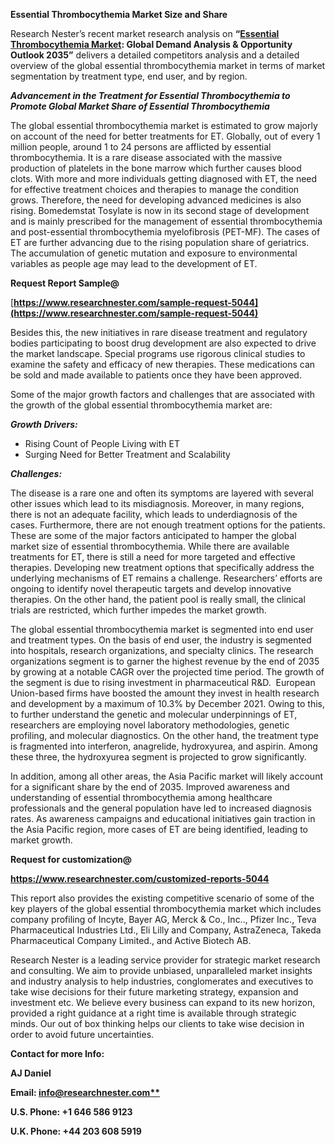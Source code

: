 ﻿**Essential Thrombocythemia Market Size and Share**

Research Nester’s recent market research analysis on **“[Essential Thrombocythemia Market](https://www.researchnester.com/reports/essential-thrombocythemia-market/5044): Global Demand Analysis & Opportunity Outlook 2035”** delivers a detailed competitors analysis and a detailed overview of the global essential thrombocythemia market in terms of market segmentation by treatment type, end user, and by region.

***Advancement in the Treatment for Essential Thrombocythemia to Promote Global Market Share of Essential Thrombocythemia***

The global essential thrombocythemia market is estimated to grow majorly on account of the need for better treatments for ET. Globally, out of every 1 million people, around 1 to 24 persons are afflicted by essential thrombocythemia. It is a rare disease associated with the massive production of platelets in the bone marrow which further causes blood clots. With more and more individuals getting diagnosed with ET, the need for effective treatment choices and therapies to manage the condition grows. Therefore, the need for developing advanced medicines is also rising. Bomedemstat Tosylate is now in its second stage of development and is mainly prescribed for the management of essential thrombocythemia and post-essential thrombocythemia myelofibrosis (PET-MF). The cases of ET are further advancing due to the rising population share of geriatrics. The accumulation of genetic mutation and exposure to environmental variables as people age may lead to the development of ET.

**Request Report Sample@**

[**https://www.researchnester.com/sample-request-5044](https://www.researchnester.com/sample-request-5044)** 

Besides this, the new initiatives in rare disease treatment and regulatory bodies participating to boost drug development are also expected to drive the market landscape. Special programs use rigorous clinical studies to examine the safety and efficacy of new therapies. These medications can be sold and made available to patients once they have been approved. 

Some of the major growth factors and challenges that are associated with the growth of the global essential thrombocythemia market are:

***Growth Drivers:***

- Rising Count of People Living with ET
- Surging Need for Better Treatment and Scalability 

***Challenges:***

The disease is a rare one and often its symptoms are layered with several other issues which lead to its misdiagnosis. Moreover, in many regions, there is not an adequate facility, which leads to underdiagnosis of the cases. Furthermore, there are not enough treatment options for the patients. These are some of the major factors anticipated to hamper the global market size of essential thrombocythemia. While there are available treatments for ET, there is still a need for more targeted and effective therapies. Developing new treatment options that specifically address the underlying mechanisms of ET remains a challenge. Researchers’ efforts are ongoing to identify novel therapeutic targets and develop innovative therapies.  On the other hand, the patient pool is really small, the clinical trials are restricted, which further impedes the market growth. 

The global essential thrombocythemia market is segmented into end user and treatment types. On the basis of end user, the industry is segmented into hospitals, research organizations, and specialty clinics. The research organizations segment is to garner the highest revenue by the end of 2035 by growing at a notable CAGR over the projected time period. The growth of the segment is due to rising investment in pharmaceutical R&D.  European Union-based firms have boosted the amount they invest in health research and development by a maximum of 10.3% by December 2021. Owing to this, to further understand the genetic and molecular underpinnings of ET, researchers are employing novel laboratory methodologies, genetic profiling, and molecular diagnostics. On the other hand, the treatment type is fragmented into interferon, anagrelide, hydroxyurea, and aspirin. Among these three, the hydroxyurea segment is projected to grow significantly. 

In addition, among all other areas, the Asia Pacific market will likely account for a significant share by the end of 2035. Improved awareness and understanding of essential thrombocythemia among healthcare professionals and the general population have led to increased diagnosis rates. As awareness campaigns and educational initiatives gain traction in the Asia Pacific region, more cases of ET are being identified, leading to market growth.

**Request for customization@**

**https://www.researchnester.com/customized-reports-5044**

This report also provides the existing competitive scenario of some of the key players of the global essential thrombocythemia market which includes company profiling of Incyte, Bayer AG, Merck & Co., Inc.., Pfizer Inc., Teva Pharmaceutical Industries Ltd., Eli Lilly and Company, AstraZeneca, Takeda Pharmaceutical Company Limited., and Active Biotech AB.

Research Nester is a leading service provider for strategic market research and consulting. We aim to provide unbiased, unparalleled market insights and industry analysis to help industries, conglomerates and executives to take wise decisions for their future marketing strategy, expansion and investment etc. We believe every business can expand to its new horizon, provided a right guidance at a right time is available through strategic minds. Our out of box thinking helps our clients to take wise decision in order to avoid future uncertainties.

**Contact for more Info:**

**AJ Daniel**

**Email: [info@researchnester.com**](mailto:info@researchnester.com)**

**U.S. Phone: +1 646 586 9123** 

**U.K. Phone: +44 203 608 5919**

